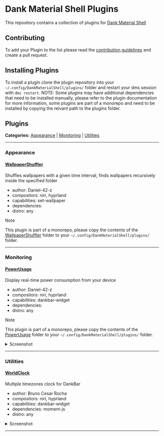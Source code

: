 # Dank Material Shell Plugins

This repository contains a collection of plugins for [Dank Material Shell](https://github.com/AvengeMedia/DankMaterialShell)

## Contributing

To add your Plugin to the list please read the [contribution guidelines](CONTRIBUTING.md) and create a pull request.

## Installing Plugins

To install a plugin clone the plugin repository into your `~/.config/DankMaterialShell/plugins/` folder and restart your dms session with `dms restart`. NOTE: Some plugins may have additional dependencies that need to be installed manually, please refer to the plugin documentation for more information, some plugins are part of a monorepo and need to be installed by copying the relvant path to the plugins folder.

## Plugins

**Categories:** [Appearance](#appearance) | [Monitoring](#monitoring) | [Utilities](#utilities)

----


### Appearance


#### [WallpaperShuffler](https://github.com/Daniel-42-z/dankmaterialshell-plugins)

Shuffles wallpapers with a given time interval, finds wallpapers recursively inside the specified folder

- author: Daniel-42-z
- compositors: niri, hyprland
- capabilities: set-wallpaper
- dependencies: 
- distro: any



> [!NOTE]
> This plugin is part of a monorepo, please copy the contents of the [WallpaperShuffler](https://github.com/Daniel-42-z/dankmaterialshell-plugins/tree/main/WallpaperShuffler) folder to your `~/.config/DankMaterialShell/plugins/` folder.







----


### Monitoring


#### [PowerUsage](https://github.com/Daniel-42-z/dankmaterialshell-plugins)

Display real-time power consumption from your device

- author: Daniel-42-z
- compositors: niri, hyprland
- capabilities: dankbar-widget
- dependencies: 
- distro: any



> [!NOTE]
> This plugin is part of a monorepo, please copy the contents of the [PowerUsage](https://github.com/Daniel-42-z/dankmaterialshell-plugins/tree/main/PowerUsage) folder to your `~/.config/DankMaterialShell/plugins/` folder.





<details>
<summary>Screenshot</summary>

![screenshot](https://github.com/Daniel-42-z/dankmaterialshell-plugins/raw/main/PowerUsage/screenshot.png)

</details>





----


### Utilities


#### [WorldClock](https://github.com/rochacbruno/WorldClock)

Multiple timezones clock for DankBar

- author: Bruno Cesar Rocha
- compositors: niri, hyprland
- capabilities: dankbar-widget
- dependencies: moment-js
- distro: any





<details>
<summary>Screenshot</summary>

![screenshot](https://github.com/rochacbruno/WorldClock/raw/main/screenshot.png)

</details>





----

